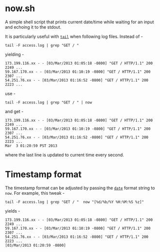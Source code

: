 now.sh
======

A simple shell script that prints current date/time while waiting 
for an input and echoing it to the stdout.

It is particularly useful with [`tail`](http://en.wikipedia.org/wiki/Tail_%28Unix%29) 
when following log files. Instead of - 

    tail -F access.log | grep "GET / "

yielding -

    173.199.116.xx - - [03/Mar/2013 01:05:18 -0800] "GET / HTTP/1.1" 200 2249 ...
    59.167.170.xx - - [03/Mar/2013 01:10:19 -0800] "GET / HTTP/1.1" 200 2307 ...
    54.251.76.xx - - [03/Mar/2013 01:16:52 -0800] "GET / HTTP/1.1" 200 2223 ...

use -

    tail -F access.log | grep "GET / " | now

and get -

    173.199.116.xx - - [03/Mar/2013 01:05:18 -0800] "GET / HTTP/1.1" 200 2249 ...
    59.167.170.xx - - [03/Mar/2013 01:10:19 -0800] "GET / HTTP/1.1" 200 2307 ...
    54.251.76.xx - - [03/Mar/2013 01:16:52 -0800] "GET / HTTP/1.1" 200 2223 ...
    Mar  3 01:20:59 PST 2013

where the last line is updated to current time every second.

Timestamp format
================

The timestamp format can be adjusted by passing the 
[`date`](http://en.wikipedia.org/wiki/Date_%28Unix%29) 
format string to `now`. For example, this tweak -

    tail -F access.log | grep "GET / "  now "[%d/%b/%Y %H:%M:%S %z]"

yields -

    173.199.116.xx - - [03/Mar/2013 01:05:18 -0800] "GET / HTTP/1.1" 200 2249 ...
    59.167.170.xx - - [03/Mar/2013 01:10:19 -0800] "GET / HTTP/1.1" 200 2307 ...
    54.251.76.xx - - [03/Mar/2013 01:16:52 -0800] "GET / HTTP/1.1" 200 2223 ...
    [03/Mar/2013 01:20:59 -0800]

